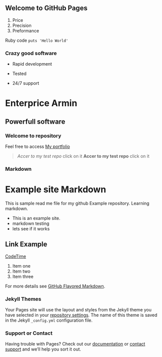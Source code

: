## Welcome to GitHub Pages
1. Price
2. Precision
3. Preformance

Ruby code `puts 'Hello World'`

### Crazy good software
* Rapid development
+ Tested
- 24/7 support

Enterprice Armin
================
Powerfull software
------------------
### Welcome to repository

Feel free to access [My portfolio](http://armin2pa.github.io/test-repo/)
> *Accer to my test repo* click on it
> **Accer to my test repo** click on it

### Markdown

# Example site Markdown

This is sample read me file for my github Example repository. Learning markdown.

* This is an example site.
* markdown testing
* lets see if it works

## Link Example

[CodeTime](http://www.codetime.io)

1. Item one
2. Item two
3. Item three



For more details see [GitHub Flavored Markdown](https://guides.github.com/features/mastering-markdown/).

### Jekyll Themes

Your Pages site will use the layout and styles from the Jekyll theme you have selected in your [repository settings](https://github.com/armin2pa/hello-world/settings). The name of this theme is saved in the Jekyll `_config.yml` configuration file.

### Support or Contact

Having trouble with Pages? Check out our [documentation](https://help.github.com/categories/github-pages-basics/) or [contact support](https://github.com/contact) and we’ll help you sort it out.

